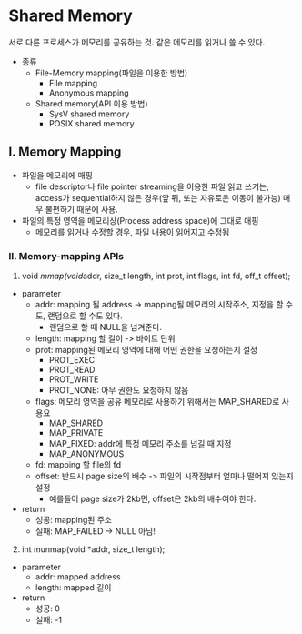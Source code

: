 # Shared Memory

서로 다른 프로세스가 메모리를 공유하는 것.
같은 메모리를 읽거나 쓸 수 있다.

- 종류
  - File-Memory mapping(파일을 이용한 방법)
    - File mapping
    - Anonymous mapping
  - Shared memory(API 이용 방법)
    - SysV shared memory
    - POSIX shared memory

## I. Memory Mapping

- 파일을 메모리에 매핑
  - file descriptor나 file pointer streaming을 이용한 파일 읽고 쓰기는,
  access가 sequential하지 않은 경우(앞 뒤, 또는 자유로운 이동이 불가능) 매우 불편하기 때문에 사용.
- 파일의 특정 영역을 메모리상(Process address space)에 그대로 매핑
  - 메모리를 읽거나 수정할 경우, 파일 내용이 읽어지고 수정됨

### II. Memory-mapping APIs

1. void *mmap(void*addr, size_t length, int prot, int flags, int fd, off_t offset);

- parameter
  - addr: mapping 될 address -> mapping될 메모리의 시작주소, 지정을 할 수도, 랜덤으로 할 수도 있다.
    - 랜덤으로 할 때 NULL을 넘겨준다.
  - length: mapping 할 길이 -> 바이트 단위
  - prot: mapping된 메모리 영역에 대해 어떤 권한을 요청하는지 설정
    - PROT_EXEC
    - PROT_READ
    - PROT_WRITE
    - PROT_NONE: 아무 권한도 요청하지 않음
  - flags: 메모리 영역을 공유 메모리로 사용하기 위해서는 MAP_SHARED로 사용요
    - MAP_SHARED
    - MAP_PRIVATE
    - MAP_FIXED: addr에 특정 메모리 주소를 넘길 때 지정
    - MAP_ANONYMOUS
  - fd: mapping 할 file의 fd
  - offset: 반드시 page size의 배수 -> 파일의 시작점부터 얼마나 떨어져 있는지 설정
    - 예를들어 page size가 2kb면, offset은 2kb의 배수여야 한다.
- return
  - 성공: mapping된 주소
  - 실패: MAP_FAILED -> NULL 아님!

2. int munmap(void *addr, size_t length);

- parameter
  - addr: mapped address
  - length: mapped 길이
- return
  - 성공: 0
  - 실패: -1
